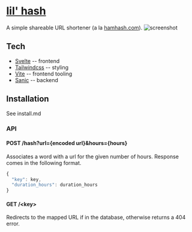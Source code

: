 # [lil' hash](lilhash.com)
A simple shareable URL shortener (a la [hamhash.com](hamhash.com)).
![screenshot](https://i.imgur.com/gBwgUKS.png)

## Tech
- [Svelte](https://svelte.dev/) -- frontend
- [Tailwindcss](https://tailwindcss.com/) -- styling
- [Vite](https://vitejs.dev/) -- frontend tooling
- [Sanic](https://sanicframework.org/) -- backend

## Installation
See install.md

### API

#### POST /hash?url={encoded url}&hours={hours}

Associates a word with a url for the given number of hours. Response comes in the following format.

```javascript
{
  "key": key,
  "duration_hours": duration_hours
}
```

#### GET /\<key\>

Redirects to the mapped URL if in the database, otherwise returns a 404 error.
